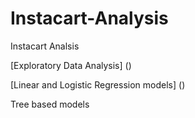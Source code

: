 # Instacart-Analysis

Instacart Analsis 

[Exploratory Data Analysis] ()

[Linear and Logistic Regression models] ()

Tree based models
